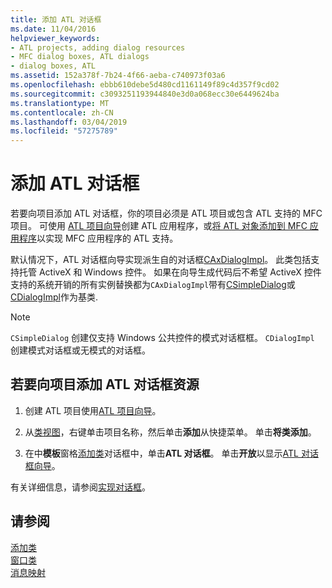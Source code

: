 ```yaml
---
title: 添加 ATL 对话框
ms.date: 11/04/2016
helpviewer_keywords:
- ATL projects, adding dialog resources
- MFC dialog boxes, ATL dialogs
- dialog boxes, ATL
ms.assetid: 152a378f-7b24-4f66-aeba-c740973f03a6
ms.openlocfilehash: ebbb610debe5d480cd1161149f89c4d357f9cd02
ms.sourcegitcommit: c3093251193944840e3d0a068ecc30e6449624ba
ms.translationtype: MT
ms.contentlocale: zh-CN
ms.lasthandoff: 03/04/2019
ms.locfileid: "57275789"
---
```

# <a name="adding-an-atl-dialog-box"></a>添加 ATL 对话框

若要向项目添加 ATL 对话框，你的项目必须是 ATL 项目或包含 ATL 支持的 MFC 项目。 可使用 [ATL 项目向导](../../atl/reference/atl-project-wizard.md)创建 ATL 应用程序，或[将 ATL 对象添加到 MFC 应用程序](../../mfc/reference/adding-atl-support-to-your-mfc-project.md)以实现 MFC 应用程序的 ATL 支持。

默认情况下，ATL 对话框向导实现派生自的对话框[CAxDialogImpl](../../atl/reference/caxdialogimpl-class.md)。 此类包括支持托管 ActiveX 和 Windows 控件。 如果在向导生成代码后不希望 ActiveX 控件支持的系统开销的所有实例替换都为`CAxDialogImpl`带有[CSimpleDialog](../../atl/reference/csimpledialog-class.md)或[CDialogImpl](../../atl/reference/cdialogimpl-class.md)作为基类.

> [!NOTE]
> `CSimpleDialog` 创建仅支持 Windows 公共控件的模式对话框框。 `CDialogImpl` 创建模式对话框或无模式的对话框。

## <a name="to-add-an-atl-dialog-resource-to-your-project"></a>若要向项目添加 ATL 对话框资源

1. 创建 ATL 项目使用[ATL 项目向导](../../atl/reference/atl-project-wizard.md)。

1. 从[类视图](/visualstudio/ide/viewing-the-structure-of-code)，右键单击项目名称，然后单击**添加**从快捷菜单。 单击**将类添加**。

1. 在中**模板**窗格[添加类](../../ide/add-class-dialog-box.md)对话框中，单击**ATL 对话框**。 单击**开放**以显示[ATL 对话框向导](../../atl/reference/atl-dialog-wizard.md)。

有关详细信息，请参阅[实现对话框](../../atl/implementing-a-dialog-box.md)。

## <a name="see-also"></a>请参阅

[添加类](../../ide/adding-a-class-visual-cpp.md)<br/>
[窗口类](../../atl/atl-window-classes.md)<br/>
[消息映射](../../atl/message-maps-atl.md)
